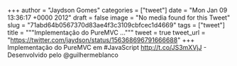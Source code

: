 
+++
author = "Jaydson Gomes"
categories = ["tweet"]
date = "Mon Jan 09 13:36:17 +0000 2012"
draft = false
image = "No media found for this Tweet"
slug = "71abd64b0567370d83ae4f3c3109cbfcec1d4669"
tags = ["tweet"]
title = """Implementação do PureMVC ..."""
tweet = true
tweet_url = "https://twitter.com/jaydson/status/156368696791666688"
+++
Implementação do PureMVC em #JavaScript http://t.co/JS3mXVjJ - Desenvolvido pelo @guilhermeblanco
